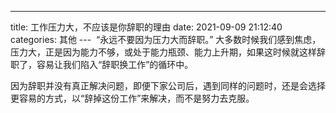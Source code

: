 ---
title: 工作压力大，不应该是你辞职的理由
date: 2021-09-09 21:12:40
categories: 其他
--- 
“永远不要因为压力大而辞职。”
大多数时候我们感到焦虑，压力大，正是因为能力不够，或处于能力瓶颈、能力上升期，如果这时候就这样辞职了，容易让我们陷入“辞职换工作”的循环中。

因为辞职并没有真正解决问题，即便下家公司后，遇到同样的问题时，还是会选择更容易的方式，以“辞掉这份工作”来解决，而不是努力去克服。
